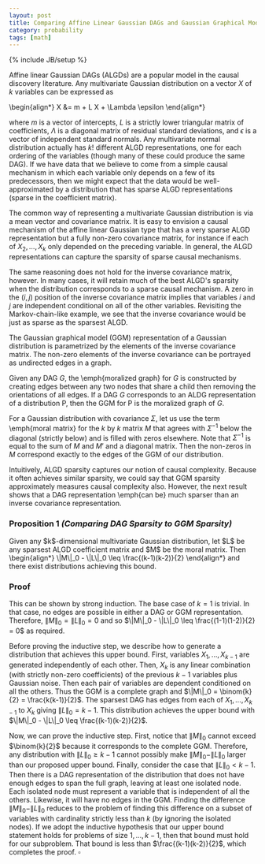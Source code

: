 ```yaml
---
layout: post
title: Comparing Affine Linear Gaussian DAGs and Gaussian Graphical Models
category: probability
tags: [math]
---
```

{% include JB/setup %}


Affine linear Gaussian DAGs (ALGDs) are a popular model in the causal discovery literature. Any multivariate Gaussian distribution on a vector $X$ of $k$ variables can be expressed as

<div>\begin{align*}
X &= m + L X + \Lambda \epsilon
\end{align*}</div>

where $m$ is a vector of intercepts, $L$ is a strictly lower triangular matrix of coefficients, $\Lambda$ is a diagonal matrix of residual standard deviations, and $\epsilon$ is a vector of independent standard normals. Any multivariate normal distribution actually has $k!$ different ALGD representations, one for each ordering of the variables (though many of these could produce the same DAG). If we have data that we believe to come from a simple causal mechanism in which each variable only depends on a few of its predecessors, then we might expect that the data would be well-approximated by a distribution that has sparse ALGD representations (sparse in the coefficient matrix).

The common way of representing a multivariate Gaussian distribution is via a mean vector and covariance matrix. It is easy to envision a causal mechanism of the affine linear Gaussian type that has a very sparse ALGD representation but a fully non-zero covariance matrix, for instance if each of $X_2, \ldots, X_k$ only depended on the preceding variable. In general, the ALGD representations can capture the sparsity of sparse causal mechanisms.

The same reasoning does not hold for the inverse covariance matrix, however. In many cases, it will retain much of the best ALGD's sparsity when the distribution corresponds to a sparse causal mechanism. A zero in the $(i,j)$ position of the inverse covariance matrix implies that variables $i$ and $j$ are independent conditional on all of the other variables. Revisiting the Markov-chain-like example, we see that the inverse covariance would be just as sparse as the sparsest ALGD.

The Gaussian graphical model (GGM) representation of a Gaussian distribution is parametrized by the elements of the inverse covariance matrix. The non-zero elements of the inverse covariance can be portrayed as undirected edges in a graph.

Given any DAG $G$, the \emph{moralized graph} for $G$ is constructed by creating edges between any two nodes that share a child then removing the orientations of all edges. If a DAG $G$ corresponds to an ALDG representation of a distribution P, then the GGM for P is the moralized graph of $G$.

For a Gaussian distribution with covariance $\Sigma$, let us use the term \emph{moral matrix} for the $k$ by $k$ matrix $M$ that agrees with $\Sigma^{-1}$ below the diagonal (strictly below) and is filled with zeros elsewhere. Note that $\Sigma^{-1}$ is equal to the sum of $M$ and $M'$ and a diagonal matrix. Then the non-zeros in $M$ correspond exactly to the edges of the GGM of our distribution.

Intuitively, ALGD sparsity captures our notion of causal complexity. Because it often achieves similar sparsity, we could say that GGM sparsity approximately  measures causal complexity also. However, the next result shows that a DAG representation \emph{can be} much sparser than an inverse covariance representation.

### Proposition 1 *(Comparing DAG Sparsity to GGM Sparsity)*

</div>Given any $k$-dimensional multivariate Gaussian distribution, let $L$ be any sparsest ALGD coefficient matrix and $M$ be the moral matrix. Then
\begin{align*}
\|M\|_0 - \|L\|_0 \leq \frac{(k-1)(k-2)}{2}
\end{align*}
</div>
and there exist distributions achieving this bound.

### Proof

This can be shown by strong induction. The base case of $k=1$ is trivial. In that case, no edges are possible in either a DAG or GGM representation. Therefore, $\|M\|_0 = \|L\|_0 = 0$ and so $\|M\|_0 - \|L\|_0 \leq \frac{(1-1)(1-2)}{2} = 0$ as required.

Before proving the inductive step, we describe how to generate a distribution that achieves this upper bound. First, variables $X_1, \ldots, X_{k-1}$ are generated independently of each other. Then, $X_k$ is any linear combination (with strictly non-zero coefficients) of the previous $k-1$ variables plus Gaussian noise. Then each pair of variables are dependent conditioned on all the others. Thus the GGM is a complete graph and $\|M\|_0 = \binom{k}{2} = \frac{k(k-1)}{2}$. The sparsest DAG has edges from each of $X_1, \ldots, X_{k-1}$ to $X_k$ giving $\|L\|_0 = k-1$. This distribution achieves the upper bound with $\|M\|_0 - \|L\|_0 \leq \frac{(k-1)(k-2)}{2}$.

Now, we can prove the inductive step. First, notice that $\|M\|_0$ cannot exceed $\binom{k}{2}$ because it corresponds to the complete GGM. Therefore, any distribution with $\|L\|_0 \geq k-1$ cannot possibly make $\|M\|_0 - \|L\|_0$ larger than our proposed upper bound. Finally, consider the case that $\|L\|_0 < k-1$. Then there is a DAG representation of the distribution that does not have enough edges to span the full graph, leaving at least one isolated node. Each isolated node must represent a variable that is independent of all the others. Likewise, it will have no edges in the GGM. Finding the difference $\|M\|_0 - \|L\|_0$ reduces to the problem of finding this difference on a subset of variables with cardinality strictly less than $k$ (by ignoring the isolated nodes). If we adopt the inductive hypothesis that our upper bound statement holds for problems of size $1, \ldots, k-1$, then that bound must hold for our subproblem. That bound is less than $\frac{(k-1)(k-2)}{2}$, which completes the proof. $\square$

